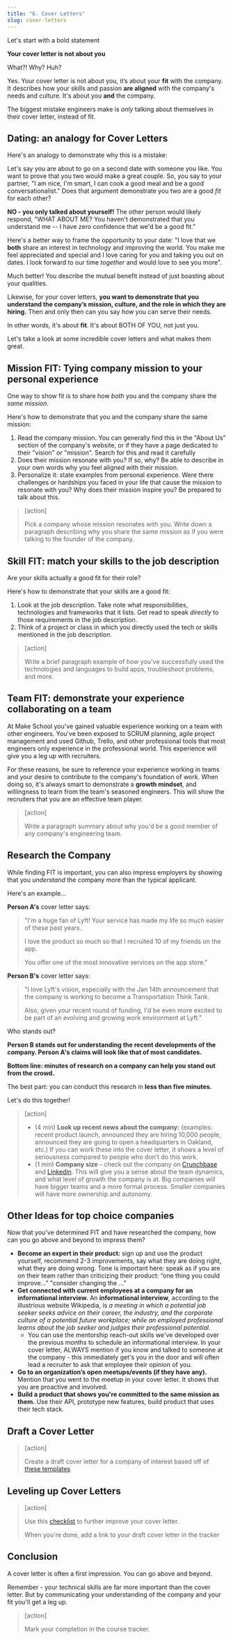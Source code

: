```yaml
---
title: "6. Cover Letters"
slug: cover-letters
---
```


Let's start with a bold statement

**Your cover letter is not about you**

What?! Why? Huh?

Yes. Your cover letter is not about you, it’s about your **fit** with the company. It describes how your skills and passion **are aligned** with the company's needs and culture. It's about you **and** the company.

The biggest mistake engineers make is _only_ talking about themselves in their cover letter, instead of fit.

## Dating: an analogy for Cover Letters

Here's an analogy to demonstrate why this is a mistake:

Let's say you are about to go on a second date with someone you like. You want to prove that you two would make a great couple. So, you say to your partner, "I am nice, I'm smart, I can cook a good meal and be a good conversationalist." Does that argument demonstrate you two are a good _fit_ for each other?

**NO - you only talked about yourself!** The other person would likely respond, "WHAT ABOUT ME? You haven't demonstrated that you understand me -- I have zero confidence that we'd be a good fit."

Here's a better way to frame the opportunity to your date: "I love that we **both** share an interest in technology and improving the world. You make me feel appreciated and special and I love caring for you and taking you out on dates. I look forward to our time _together_ and would love to see you more".

Much better! You describe the mutual benefit instead of just boasting about your qualities.

Likewise, for your cover letters, **you want to demonstrate that you understand the company’s mission, culture, and the role in which they are hiring.** Then and only then can you say _how_ you can serve their needs.

In other words, it's about **fit**. It's about BOTH OF YOU, not just you.

Let's take a look at some incredible cover letters and what makes them great.

## Mission FIT: Tying company mission to your personal experience

One way to show fit is to share how _both_ you and the company share the _same mission_.

Here's how to demonstrate that you and the company share the same mission:

1. Read the company mission. You can generally find this in the "About Us" section of the company's website, or if they have a page dedicated to their "vision" or "mission". Search for this and read it carefully
1. Does their mission resonate with you? If so, why? Be able to describe in your own words why you feel aligned with their mission.
1. Personalize it: state examples from personal experience. Were there challenges or hardships you faced in your life that cause the mission to resonate with you? Why does their mission inspire you? Be prepared to talk about this.

> [action]
>
> Pick a company whose mission resonates with you. Write down a paragraph describing why you share the same mission as if you were talking to the founder of the company.

## Skill FIT: match your skills to the job description

Are your skills actually a good fit for their role?

Here's how to demonstrate that your skills are a good fit:

1. Look at the job description. Take note what responsibilities, technologies and frameworks that it lists. Get read to speak _directly_ to those requirements in the job description.
1. Think of a project or class in which you directly used the tech or skills mentioned in the job description.

> [action]
>
> Write a brief paragraph example of how you've successfully used the technologies and languages to build apps, troubleshoot problems, and more.

## Team FIT: demonstrate your experience collaborating on a team

At Make School you've gained valuable experience working on a team with other engineers. You've been exposed to SCRUM planning, agile project management and used Github, Trello, and other professional tools that most engineers only experience in the professional world. This experience will give you a leg up with recruiters.

For these reasons, be sure to reference your experience working in teams and your desire to contribute to the company's foundation of work. When doing so, it's always smart to demonstrate a **growth mindset**, and willingness to learn from the team's seasoned engineers. This will show the recruiters that you are an effective team player.

> [action]
>
> Write a paragraph summary about why you'd be a good member of any company's engineering team.

## Research the Company

While finding FIT is important, you can also impress employers by showing that you _understand_ the company more than the typical applicant.

Here's an example...

**Person A's** cover letter says:

> "I'm a huge fan of Lyft! Your service has made my life so much easier of these past years.
>
> I love the product so much so that I recruited 10 of my friends on the app.
>
> You offer one of the most innovative services on the app store."

**Person B's** cover letter says:

> "I love Lyft's vision, especially with the Jan 14th announcement that the company is working to become a Transportation Think Tank.
>
> Also, given your recent round of funding, I'd be even more excited to be part of an evolving and growing work environment at Lyft."

Who stands out?

**Person B stands out for understanding the recent developments of the company. Person A's claims will look like that of most candidates.**

**Bottom line: minutes of research on a company can help you stand out from the crowd.**

The best part: you can conduct this research in **less than five minutes.**

Let's do this together!

> [action]
>
> - (4 min) **Look up recent news about the company:** (examples: recent product launch, announced they are hiring 10,000 people, announced they are going to open a headquarters in Oakland, etc.) If you can work these into the cover letter, it shows a level of seriousness compared to people who don’t do this work.
> - (1 min) **Company size** - check out the company on [Crunchbase](https://www.crunchbase.com) and [Linkedin](https://linkedin.com). This will give you a sense about the team dynamics, and what level of growth the company is at. Big companies will have bigger teams and a more formal process. Smaller companies will have more ownership and autonomy.

## Other Ideas for top choice companies

Now that you've determined FIT and have researched the company, how can you go above and beyond to impress them?

- **Become an expert in their product:** sign up and use the product yourself, recommend 2-3 improvements, say what they are doing right, what they are doing wrong. Tone is important here: speak as if you are on their team rather than criticizing their product: “one thing you could improve...” "consider changing the ..."
- **Get connected with current employees at a company for an informational interview.** An **informational interview**, according to the illustrious website Wikipedia, is _a meeting in which a potential job seeker seeks advice on their career, the industry, and the corporate culture of a potential future workplace; while an employed professional learns about the job seeker and judges their professional potential_.
  - You can use the mentorship reach-out skills we've developed over the previous months to schedule an informational interview. In your cover letter, ALWAYS mention if you know and talked to someone at the company - this immediately get's you in the door and will often lead a recruiter to ask that employee their opinion of you.
- **Go to an organization’s open meetups/events (if they have any).** Mention that you went to the meetup in your cover letter. It shows that you are proactive and involved.
- **Build a product that shows you're committed to the same mission as them.** Use their API, prototype new features, build product that uses their tech stack.

## Draft a Cover Letter

> [action]
>
> Create a draft cover letter for a company of interest based off of [these templates](https://docs.google.com/document/d/1Dol-dIucALd-77NxkFTcgfX5bWljPnnuMopqb3T69IQ/edit#)

## Leveling up Cover Letters

> [action]
>
> Use this [checklist](https://docs.google.com/document/d/1FD52I6tKofC1zpZyLWmX1BCQw5WDPkmzimvDSK_E_nM/edit#heading=h.o92llmt36ywl) to further improve your cover letter.
>
> When you're done, add a link to your draft cover letter in the tracker

## Conclusion

A cover letter is often a first impression. You can go above and beyond.

Remember - your technical skills are far more important than the cover letter. But by communicating your understanding of the company and your fit you'll get a leg up.

> [action]
>
> Mark your completion in the course tracker.
